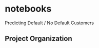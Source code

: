 notebooks
==============================

Predicting Default / No Default Customers

Project Organization
------------
